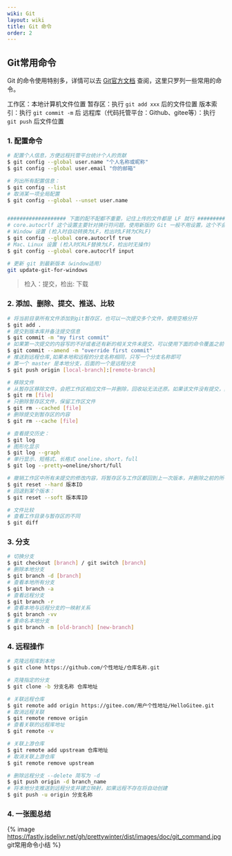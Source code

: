 ```yaml
---
wiki: Git
layout: wiki
title: Git 命令
order: 2
---
```


## Git常用命令

Git 的命令使用特别多，详情可以去 [Git官方文档](https://git-scm.com/book/zh/v2) 查阅，这里只罗列一些常用的命令。

工作区：本地计算机文件位置
暂存区：执行 `git add xxx` 后的文件位置
版本索引：执行 `git commit -m` 后
远程库（代码托管平台：Github、gitee等）：执行 `git push` 后文件位置

### 1. 配置命令

```bash
# 配置个人信息，方便远程托管平台统计个人的贡献
$ git config --global user.name "个人名称或昵称"
$ git config --global user.email "你的邮箱"

# 列出所有配置信息：
$ git config --list
# 取消某一项全局配置
$ git config --global --unset user.name


################### 下面的配不配都不重要，记住上传的文件都是 LF 就行 #################
# core.autocrlf 这个设置主要针对换行符问题，使用新版的 Git 一般不用设置，这个不会有大问题，只是格式问题。
# Window 设置 (检入时自动转换为LF，检出时LF转为CRLF)
$ git config --global core.autocrlf true
# Mac、Linux 设置 (检入时CRLF替换为LF，检出时无操作)
$ git config --global core.autocrlf input

# 更新 git 到最新版本（window适用）
git update-git-for-windows
```

> 检入：提交，检出: 下载

### 2. 添加、删除、提交、推送、比较

```bash
# 将当前目录所有文件添加到git暂存区，也可以一次提交多个文件，使用空格分开
$ git add .
# 提交到版本库并备注提交信息
$ git commit -m "my first commit"
# 如果第一次提交的内容写的不好或者还有新的相关文件未提交，可以使用下面的命令覆盖之前一次的 commit
$ git commit --amend -m "override first commit"
# 推送到远程仓库,如果本地和远程的分支名称相同，只写一个分支名称即可
# 第一个 master 是本地分支，后面的一个是远程分支
$ git push origin [local-branch]:[remote-branch]

# 移除文件
# 从暂存区移除文件，会把工作区相应文件一并删除，回收站无法还原。如果该文件没有提交，则无法删除，可以使用 -f 选项强制删除。
$ git rm [file]
# 只删除暂存区文件，保留工作区文件            
$ git rm --cached [file]
# 删除提交到暂存区的内容
$ git rm --cache [file]

# 查看提交历史：
$ git log
# 图形化显示
$ git log --graph 
# 单行显示、短格式、长格式 oneline，short，full
$ git log --pretty=oneline/short/full

# 撤销工作区中所有未提交的修改内容，将暂存区与工作区都回到上一次版本，并删除之前的所有信息提交：
$ git reset --hard 版本ID
# 回退到某个版本：
$ git reset --soft 版本库ID

# 文件比较
# 查看工作目录与暂存区的不同
$ git diff
```

### 3. 分支

```bash
# 切换分支
$ git checkout [branch] / git switch [branch]
# 删除本地分支
$ git branch -d [branch]
# 查看本地所有分支
$ git branch -a
# 查看远程分支
$ git branch -r
# 查看本地与远程分支的一映射关系
$ git branch -vv
# 重命名本地分支
$ git branch -m [old-branch] [new-branch]
```

### 4. 远程操作

```bash
# 克隆远程库到本地
$ git clone https://github.com/个性地址/仓库名称.git

# 克隆指定的分支
$ git clone -b 分支名称 仓库地址

# 关联远程仓库
$ git remote add origin https://gitee.com/用户个性地址/HelloGitee.git
# 取消远程关联
$ git remote remove origin
# 查看关联的远程库地址
$ git remote -v

# 关联上游仓库
$ git remote add upstream 仓库地址
# 取消关联上游仓库
$ git remote remove upstream

# 删除远程分支 --delete 简写为 -d
$ git push origin -d branch_name
# 将本地分支推送到远程分支并建立映射，如果远程不存在将自动创建
$ git push -u origin 分支名称
```

### 4. 一张图总结

{% image https://fastly.jsdelivr.net/gh/prettywinter/dist/images/doc/git_command.jpg git常用命令小结 %}
